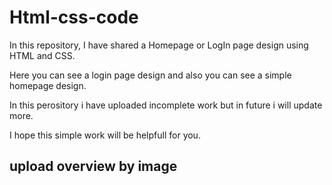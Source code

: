 # Html-css-code

In this repository, I have shared a Homepage or LogIn page design using HTML and CSS. 

Here you can see a login page design and also you can see a simple homepage design. 

In this perository i have uploaded incomplete work but in future i will update more. 

I hope this simple work will be helpfull for you. 

## upload overview by image
